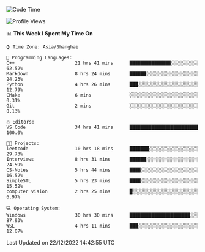 <!--START_SECTION:waka-->
![Code Time](http://img.shields.io/badge/Code%20Time-496%20hrs%2047%20mins-blue)

![Profile Views](http://img.shields.io/badge/Profile%20Views-8-blue)

📊 **This Week I Spent My Time On** 

```text
⌚︎ Time Zone: Asia/Shanghai

💬 Programming Languages: 
C++                      21 hrs 41 mins      ███████████████░░░░░░░░░░   62.52% 
Markdown                 8 hrs 24 mins       ██████░░░░░░░░░░░░░░░░░░░   24.23% 
Python                   4 hrs 26 mins       ███░░░░░░░░░░░░░░░░░░░░░░   12.79% 
CMake                    6 mins              ░░░░░░░░░░░░░░░░░░░░░░░░░   0.31% 
Git                      2 mins              ░░░░░░░░░░░░░░░░░░░░░░░░░   0.13%

🔥 Editors: 
VS Code                  34 hrs 41 mins      █████████████████████████   100.0%

🐱‍💻 Projects: 
leetcode                 10 hrs 18 mins      ███████░░░░░░░░░░░░░░░░░░   29.73% 
Interviews               8 hrs 31 mins       ██████░░░░░░░░░░░░░░░░░░░   24.59% 
CS-Notes                 5 hrs 44 mins       ████░░░░░░░░░░░░░░░░░░░░░   16.52% 
SimpleSTL                5 hrs 23 mins       ████░░░░░░░░░░░░░░░░░░░░░   15.52% 
computer vision          2 hrs 25 mins       █░░░░░░░░░░░░░░░░░░░░░░░░   6.97%

💻 Operating System: 
Windows                  30 hrs 30 mins      ██████████████████████░░░   87.93% 
WSL                      4 hrs 11 mins       ███░░░░░░░░░░░░░░░░░░░░░░   12.07%

```


 Last Updated on 22/12/2022 14:42:55 UTC
<!--END_SECTION:waka-->